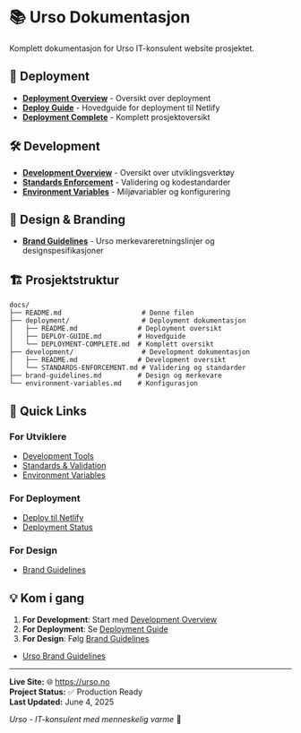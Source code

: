 # 📚 Urso Dokumentasjon

Komplett dokumentasjon for Urso IT-konsulent website prosjektet.

## 🚀 Deployment

- **[Deployment Overview](deployment/README.md)** - Oversikt over deployment
- **[Deploy Guide](deployment/DEPLOY-GUIDE.md)** - Hovedguide for deployment til Netlify
- **[Deployment Complete](deployment/DEPLOYMENT-COMPLETE.md)** - Komplett prosjektoversikt

## 🛠️ Development

- **[Development Overview](development/README.md)** - Oversikt over utviklingsverktøy
- **[Standards Enforcement](development/STANDARDS-ENFORCEMENT.md)** - Validering og kodestandarder
- **[Environment Variables](environment-variables.md)** - Miljøvariabler og konfigurering

## 🎨 Design & Branding

- **[Brand Guidelines](brand-guidelines.md)** - Urso merkevareretningslinjer og designspesifikasjoner

## 🏗️ Prosjektstruktur

```text
docs/
├── README.md                    # Denne filen
├── deployment/                  # Deployment dokumentasjon
│   ├── README.md               # Deployment oversikt
│   ├── DEPLOY-GUIDE.md         # Hovedguide
│   └── DEPLOYMENT-COMPLETE.md  # Komplett oversikt
├── development/                 # Development dokumentasjon
│   ├── README.md               # Development oversikt
│   └── STANDARDS-ENFORCEMENT.md # Validering og standarder
├── brand-guidelines.md         # Design og merkevare
└── environment-variables.md    # Konfigurasjon
```

## 🔗 Quick Links

### For Utviklere

- [Development Tools](development/README.md)
- [Standards & Validation](development/STANDARDS-ENFORCEMENT.md)
- [Environment Variables](environment-variables.md)

### For Deployment

- [Deploy til Netlify](deployment/DEPLOY-GUIDE.md)
- [Deployment Status](deployment/README.md)

### For Design

- [Brand Guidelines](brand-guidelines.md)

## 💡 Kom i gang

1. **For Development**: Start med [Development Overview](development/README.md)
2. **For Deployment**: Se [Deployment Guide](deployment/DEPLOY-GUIDE.md)  
3. **For Design**: Følg [Brand Guidelines](brand-guidelines.md)

- [Urso Brand Guidelines](brand-guidelines.md)

---

**Live Site:** 🌐 https://urso.no  
**Project Status:** ✅ Production Ready  
**Last Updated:** June 4, 2025  

*Urso - IT-konsulent med menneskelig varme* 🐻
